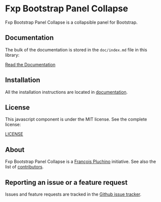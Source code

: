 Fxp Bootstrap Panel Collapse
============================

Fxp Bootstrap Panel Collapse is a collapsible panel for Bootstrap.

Documentation
-------------

The bulk of the documentation is stored in the `doc/index.md`
file in this library:

[Read the Documentation](doc/index.md)

Installation
------------

All the installation instructions are located in [documentation](doc/index.md).

License
-------

This javascript component is under the MIT license. See the complete license:

[LICENSE](LICENSE)

About
-----

Fxp Bootstrap Panel Collapse is a [François Pluchino](https://github.com/francoispluchino) initiative.
See also the list of [contributors](https://github.com/fxpio/fxp-bootstrap-panel-collapse/graphs/contributors).

Reporting an issue or a feature request
---------------------------------------

Issues and feature requests are tracked in the [Github issue tracker](https://github.com/fxpio/fxp-bootstrap-panel-collapse/issues).

